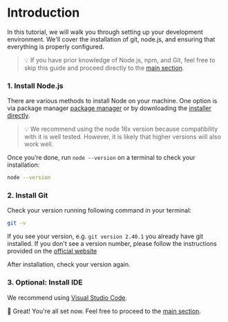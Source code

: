 # Introduction

In this tutorial, we will walk you through setting up your development environment. We'll cover the installation of git, node.js, and ensuring that everything is properly configured.

> 💡 If you have prior knowledge of Node.js, npm, and Git, feel free to skip this guide and proceed directly to the [main section](./README.md).

### 1. Install Node.js

There are various methods to install Node on your machine. One option is via package manager [package manager](https://nodejs.org/en/download/package-manager) or by downloading the [installer directly](https://nodejs.org/en).

> 💡 We recommend using the node 16x version because compatibility with it is well tested. However, it is likely that higher versions will also work well.
> 
Once you’re done, run `node --version` on a terminal to check your installation:

```sh
node --version
```

### 2. Install Git

Check your version running following command in your terminal:

```sh
git -v
```

If you see your version, e.g. `git version 2.40.1` you already have git installed. If you don't see a version number, please follow the instructions provided on the [official website](https://git-scm.com/)

After installation, check your version again.

### 3. Optional: Install IDE

We recommend using [Visual Studio Code](https://code.visualstudio.com/).


🎉 Great! You're all set now. Feel free to proceed to the [main section](./README.md).